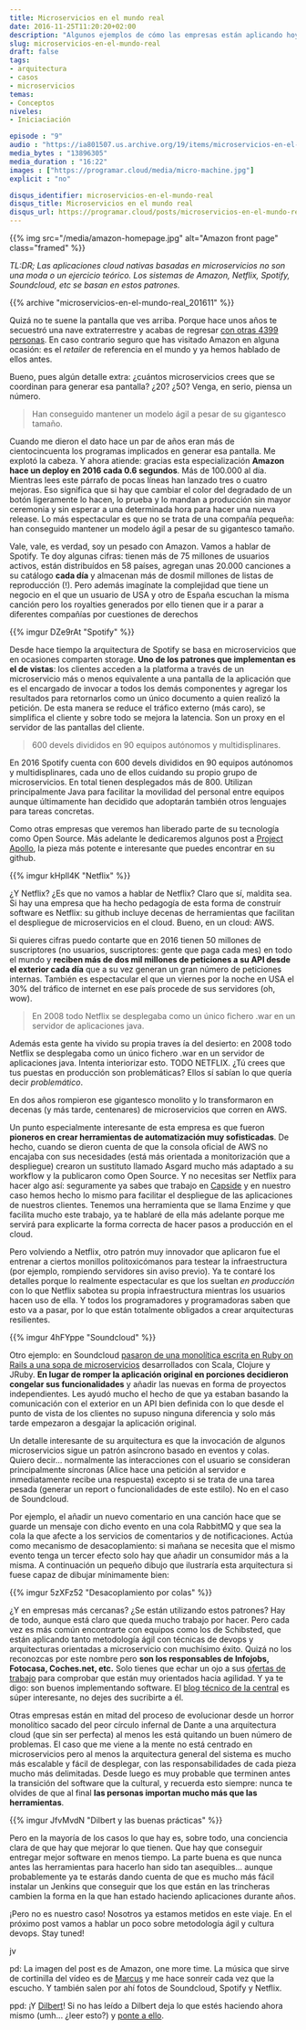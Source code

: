 ```yaml
---
title: Microservicios en el mundo real
date: 2016-11-25T11:20:20+02:00
description: "Algunos ejemplos de cómo las empresas están aplicando hoy en día arquitecturas orientadas a microservicios"
slug: microservicios-en-el-mundo-real
draft: false
tags:
- arquitectura
- casos
- microservicios
temas:
- Conceptos
niveles:
- Iniciaciación

episode : "9"
audio : "https://ia801507.us.archive.org/19/items/microservicios-en-el-mundo-real_201611/audio-post.mp3"
media_bytes : "13896305"
media_duration : "16:22"
images : ["https://programar.cloud/media/micro-machine.jpg"]
explicit : "no"

disqus_identifier: microservicios-en-el-mundo-real
disqus_title: Microservicios en el mundo real
disqus_url: https://programar.cloud/posts/microservicios-en-el-mundo-real
---
```


{{% img src="/media/amazon-homepage.jpg" alt="Amazon front page" class="framed" %}}

*TL:DR; Las aplicaciones cloud nativas basadas en microservicios no son una moda o un ejercicio teórico. Los sistemas de Amazon, Netflix, Spotify, Soundcloud, etc se basan en estos patrones.*

{{% archive "microservicios-en-el-mundo-real_201611" %}}

Quizá no te suene la pantalla que ves arriba. Porque hace unos años te secuestró una nave extraterrestre y acabas de regresar [con otras 4399 personas](https://www.imdb.com/title/tt0389564/). En caso contrario seguro que has visitado Amazon en alguna ocasión: es el *retailer* de referencia en el mundo y ya hemos hablado de ellos antes.

Bueno, pues algún detalle extra: ¿cuántos microservicios crees que se coordinan para generar esa pantalla? ¿20? ¿50? Venga, en serio, piensa un número.<!--more--> 

> Han conseguido mantener un modelo ágil a pesar de su gigantesco tamaño.

Cuando me dieron el dato hace un par de años eran más de cientocincuenta los programas implicados en generar esa pantalla. Me explotó la cabeza. Y ahora atiende: gracias esta especialización **Amazon hace un deploy en 2016 cada 0.6 segundos**. Más de 100.000 al día. Mientras lees este párrafo de pocas líneas han lanzado tres o cuatro mejoras. Eso significa que si hay que cambiar el color del degradado de un botón ligeramente lo hacen, lo prueba y lo mandan a producción sin mayor ceremonia y sin esperar a una determinada hora para hacer una nueva release. Lo más espectacular es que no se trata de una compañía pequeña: han conseguido mantener un modelo ágil a pesar de su gigantesco tamaño.

Vale, vale, es verdad, soy un pesado con Amazon. Vamos a hablar de Spotify. Te doy algunas cifras: tienen más de 75 millones de usuarios activos, están distribuídos en 58 países, agregan unas 20.000 canciones a su catálogo **cada día** y almacenan más de dosmil millones de listas de reproducción (!). Pero además imagínate la complejidad que tiene un negocio en el que un usuario de USA y otro de España escuchan la misma canción pero los royalties generados por ello tienen que ir a parar a diferentes compañías por cuestiones de derechos

{{% imgur DZe9rAt "Spotify" %}}

Desde hace tiempo la arquitectura de Spotify se basa en microservicios que en ocasiones comparten storage. **Uno de los patrones que implementan es el de vistas**: los clientes acceden a la platforma a través de un microservicio más o menos equivalente a una pantalla de la aplicación que es el encargado de invocar a todos los demás componentes y agregar los resultados para retornarlos como un único documento a quien realizó la petición. De esta manera se reduce el tráfico externo (más caro), se simplifica el cliente y sobre todo se mejora la latencia. Son un proxy en el servidor de las pantallas del cliente.

> 600 devels divididos en 90 equipos autónomos y multidisplinares.

En 2016 Spotify cuenta con 600 devels divididos en 90 equipos autónomos y multidisplinares, cada uno de ellos cuidando su propio grupo de microservicios. En total tienen desplegados más de 800. Utilizan principalmente Java para facilitar la movilidad del personal entre equipos aunque últimamente han decidido que adoptarán también otros lenguajes para tareas concretas.

Como otras empresas que veremos han liberado parte de su tecnología como Open Source. Más adelante le dedicaremos algunos post a [Project Apollo](https://github.com/spotify/apollo), la pieza más potente e interesante que puedes encontrar en su github.

{{% imgur kHpll4K "Netflix" %}}

¿Y Netflix? ¿Es que no vamos a hablar de Netflix? Claro que sí, maldita sea. Si hay una empresa que ha hecho pedagogía de esta forma de construír software es Netflix: su github incluye decenas de herramientas que facilitan el despliegue de microservicios en el cloud. Bueno, en un cloud: AWS. 

Si quieres cifras puedo contarte que en 2016 tienen 50 millones de suscriptores (no usuarios, suscriptores: gente que paga cada mes) en todo el mundo y **reciben más de dos mil millones de peticiones a su API desde el exterior cada día** que a su vez generan un gran número de peticiones internas. También es espectacular el que un viernes por la noche en USA el 30% del tráfico de internet en ese país procede de sus servidores (oh, wow).

> En 2008 todo Netflix se desplegaba como un único fichero .war en un servidor de aplicaciones java.

Además esta gente ha vivido su propia traves ía del desierto: en 2008 todo Netflix se desplegaba como un único fichero .war en un servidor de aplicaciones java. Intenta interiorizar esto. TODO NETFLIX. ¿Tú crees que tus puestas en producción son problemáticas? Ellos sí sabían lo que quería decir *problemático*. 

En dos años rompieron ese gigantesco monolito y lo transformaron en decenas (y más tarde, centenares) de microservicios que corren en AWS.

Un punto especialmente interesante de esta empresa es que fueron **pioneros en crear herramientas de automatización muy sofisticadas**. De hecho, cuando se dieron cuenta de que la consola oficial de AWS no encajaba con sus necesidades (está más orientada a monitorización que a despliegue) crearon un sustituto llamado Asgard mucho más adaptado a su workflow y la publicaron como Open Source. Y no necesitas ser Netflix para hacer algo así: seguramente ya sabes que trabajo en [Capside](https://twitter.com/capside) y en nuestro caso hemos hecho lo mismo para facilitar el despliegue de las aplicaciones de nuestros clientes. Tenemos una herramienta que se llama Enzime y que facilita mucho este trabajo, ya te hablaré de ella más adelante porque me servirá para explicarte la forma correcta de hacer pasos a producción en el cloud.

Pero volviendo a Netflix, otro patrón muy innovador que aplicaron fue el entrenar a ciertos monillos politoxicómanos para testear la infraestructura (por ejemplo, rompiendo servidores sin aviso previo). Ya te contaré los detalles porque lo realmente espectacular es que los sueltan *en producción* con lo que Netflix sabotea su propia infraestructura mientras los usuarios hacen uso de ella. Y todos los programadores y programadoras saben que esto va a pasar, por lo que están totalmente obligados a crear arquitecturas resilientes.

{{% imgur 4hFYppe "Soundcloud" %}}

Otro ejemplo: en Soundcloud [pasaron de una monolítica escrita en Ruby on Rails a una sopa de microservicios](//philcalcado.com/2015/09/08/how_we_ended_up_with_microservices.html) desarrollados con Scala, Clojure y JRuby. **En lugar de romper la aplicación original en porciones decidieron congelar sus funcionalidades** y añadir las nuevas en forma de proyectos independientes. Les ayudó mucho el hecho de que ya estaban basando la comunicación con el exterior en un API bien definida con lo que desde el punto de vista de los clientes no supuso ninguna diferencia y solo más tarde empezaron a desgajar la aplicación original.

Un detalle interesante de su arquitectura es que la invocación de algunos microservicios sigue un patrón asíncrono basado en eventos y colas. Quiero decir... normalmente las interacciones con el usuario se consideran principalmente síncronas (Alice hace una petición al servidor e inmediatamente recibe una respuesta) excepto si se trata de una tarea pesada (generar un report o funcionalidades de este estilo). No en el caso de Soundcloud. 

Por ejemplo, el añadir un nuevo comentario en una canción hace que se guarde un mensaje con dicho evento en una cola RabbitMQ y que sea la cola la que afecte a los servicios de comentarios y de notificaciones. Actúa como mecanismo de desacoplamiento: si mañana se necesita que el mismo evento tenga un tercer efecto solo hay que añadir un consumidor más a la misma. A continuación un pequeño dibujo que ilustraría esta arquitectura si fuese capaz de dibujar mínimamente bien:

{{% imgur 5zXFz52 "Desacoplamiento por colas" %}}

¿Y en empresas más cercanas? ¿Se están utilizando estos patrones? Hay de todo, aunque está claro que queda mucho trabajo por hacer. Pero cada vez es más común encontrarte con equipos como los de Schibsted, que están aplicando tanto metodología ágil con técnicas de devops y arquitecturas orientadas a microservicio con muchísimo éxito. Quizá no los reconozcas por este nombre pero **son los responsables de Infojobs, Fotocasa, Coches.net, etc.** Solo tienes que echar un ojo a sus [ofertas de trabajo](//www.google.es/search?q=schibsted+microservicios) para comprobar que están muy orientados hacia agilidad. Y ya te digo: son buenos implementando software. El [blog técnico de la central](//bytes.schibsted.com/category/software-engineering/) es súper interesante, no dejes des sucribirte a él.

Otras empresas están en mitad del proceso de evolucionar desde un horror monolítico sacado del peor círculo infernal de Dante a una arquitectura cloud (que sin ser perfecta) al menos les está quitando un buen número de problemas. El caso que me viene a la mente no está centrado en microservicios pero al menos la arquitectura general del sistema es mucho más escalable y fácil de desplegar, con las responsabilidades de cada pieza mucho más delimitadas. Desde luego es muy probable que terminen antes la transición del software que la cultural, y recuerda esto siempre: nunca te olvides de que al final **las personas importan mucho más que las herramientas**.

{{% imgur JfvMvdN "Dilbert y las buenas prácticas" %}}

Pero en la mayoría de los casos lo que hay es, sobre todo, una conciencia clara de que hay que mejorar lo que tienen. Que hay que conseguir entregar mejor software en menos tiempo. La parte buena es que nunca antes las herramientas para hacerlo han sido tan asequibles... aunque probablemente ya te estarás dando cuenta de que es mucho más fácil instalar un Jenkins que conseguir que los que están en las trincheras cambien la forma en la que han estado haciendo aplicaciones durante años.

¡Pero no es nuestro caso! Nosotros ya estamos metidos en este viaje. En el próximo post vamos a hablar un poco sobre metodología ágil y cultura devops. Stay tuned!

jv


pd: La imagen del post es de Amazon, one more time. La música que sirve de cortinilla del vídeo es de [Marcus](https://soundcloud.com/musicbymarcus/promo-music-inspiational) y me hace sonreír cada vez que la escucho. Y también salen por ahí fotos de Soundcloud, Spotify y Netflix.

ppd: ¡Y [Dilbert](http://dilbert.com)! Si no has leído a Dilbert deja lo que estés haciendo ahora mismo (umh... ¿leer esto?) y [ponte a ello](http://www.businessinsider.com/scott-adams-favorite-dilbert-comics-2013-10).






